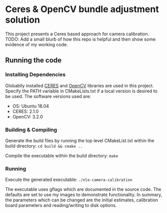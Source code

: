 # Ceres & OpenCV bundle adjustment solution 
This project presents a Ceres based approach for camera calibration. TODO: Add a small blurb of how this repo is helpful and then show some evidence of my working code.
## Running the code

### Installing Dependencies 

Globablly installed [CERES](http://ceres-solver.org/installation.html#linux) and [OpenCV](https://docs.opencv.org/4.x/d7/d9f/tutorial_linux_install.html) libraries are used in this project. Specify the PATH variable in CMakeLists.txt if a local version is desired to be used. The software versions used are:
- OS: Ubuntu 18.04
- CERES: 2.1.0
- OpenCV: 3.2.0 

### Building & Compiling

Generate the build files by running the top level CMakeList.txt within the build directory:
`cd build && cmake ..`

Compile the executable within the build directory: `make`

### Running

Execute the generated executable: `./nlo-camera-calibration`

The executable uses gflags which are documented in the source code. The defaults are set to use my images to demonstrate functionality. In summary, the parameters which can be changed are the initial estimates, calibration board parameters and reading/writing to disk options.
